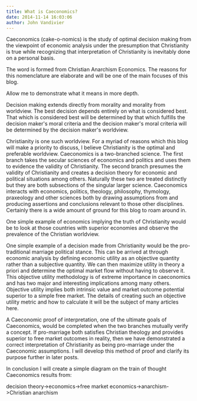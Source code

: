 ```yaml
---
title: What is Caeconomics?
date: 2014-11-14 16:03:06
author: John Vandivier
---
```




Caeconomics (cake-o-nomics) is the study of optimal decision making from the viewpoint of economic analysis under the presumption that Christianity is true while recognizing that interpretation of Christianity is inevitably done on a personal basis.

The word is formed from Christian Anarchism Economics. The reasons for this nomenclature are elaborate and will be one of the main focuses of this blog.

Allow me to demonstrate what it means in more depth.

Decision making extends directly from morality and morality from worldview. The best decision depends entirely on what is considered best. That which is considered best will be determined by that which fulfills the decision maker's moral criteria and the decision maker's moral criteria will be determined by the decision maker's worldview.

Christianity is one such worldview. For a myriad of reasons which this blog will make a priority to discuss, I believe Christianity is the optimal and preferable worldview. Caeconomics is a two-branched science. The first branch takes the secular sciences of economics and politics and uses them to evidence the validity of Christianity. The second branch presumes the validity of Christianity and creates a decision theory for economic and political situations among others. Naturally these two are treated distinctly but they are both subsections of the singular larger science. Caeconomics interacts with economics, politics, theology, philosophy, thymology, praxeology and other sciences both by drawing assumptions from and producing assertions and conclusions relevant to those other disciplines. Certainly there is a wide amount of ground for this blog to roam around in.

One simple example of economics implying the truth of Christianity would be to look at those countries with superior economies and observe the prevalence of the Christian worldview.

One simple example of a decision made from Christianity would be the pro-traditional marriage political stance. This can be arrived at through economic analysis by defining economic utility as an objective quantity rather than a subjective quantity. We can then maximize utility in theory a priori and determine the optimal market flow without having to observe it. This objective utility methodology is of extreme importance in caeconomics and has two major and interesting implications among many others. Objective utility implies both intrinsic value and market outcome potential superior to a simple free market. The details of creating such an objective utility metric and how to calculate it will be the subject of many articles here.

A Caeconomic proof of interpretation, one of the ultimate goals of Caeconomics, would be completed when the two branches mutually verify a concept. If pro-marriage both satisfies Christian theology and provides superior to free market outcomes in reality, then we have demonstrated a correct interpretation of Christianity as being pro-marriage under the Caeconomic assumptions. I will develop this method of proof and clarify its purpose further in later posts.

In conclusion I will create a simple diagram on the train of thought Caeconomics results from:

decision theory-&gt;economics-&gt;free market economics-&gt;anarchism-&gt;Christian anarchism